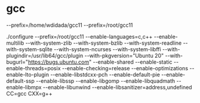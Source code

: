 # gcc

--prefix=/home/wdidada/gcc11
--prefix=/root/gcc11

./configure --prefix=/root/gcc11 --enable-languages=c,c++ --enable-multilib --with-system-zlib --with-system-bzlib --with-system-readline --with-system-sqlite --with-system-ncurses --with-system-libffi --with-plugindir=/usr/lib64/gcc/plugin --with-pkgversion="Ubuntu 20" --with-bugurl="https://bugs.ubuntu.com" --enable-shared --enable-static --enable-threads=posix --enable-checking=release --enable-optimizations --enable-lto-plugin --enable-libstdcxx-pch --enable-default-pie --enable-default-ssp --enable-libssp --enable-libgomp --enable-libquadmath --enable-libmpx --enable-libunwind --enable-libsanitizer=address,undefined CC=gcc CXX=g++


